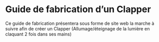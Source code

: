 # Guide de fabrication d’un Clapper

Ce guide de fabrication présentera sous forme de site web la marche à suivre afin de créer un Clapper (Allumage/éteignage de la lumière en claquant 2 fois dans ses mains)
